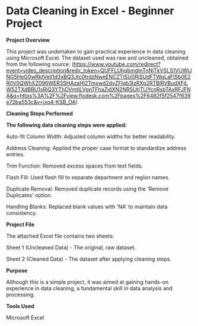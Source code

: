# Data Cleaning in Excel - Beginner Project

**Project Overview**

This project was undertaken to gain practical experience in data cleaning using Microsoft Excel. The dataset used was raw and uncleaned, obtained from the following source: (https://www.youtube.com/redirect?event=video_description&redir_token=QUFFLUhqbmdmTnNjTkVSLS1VUWlJNG5HeG0wRktVelI1d3xBQ3Jtc0trdzNweENCZTlSU0RjSUdFTWpLaFlSb0E2R0V0QWhXZ096WER3SHAzaHI2Tmxwd2dvZFlqb3lzRXg2RTBlRVBudXFjLW52TXdBRU1sRjQ3YThOVmtlLVpnTFhaZjdXN2NRSUtjTlJYcnRsbTAxRFJFNA&q=https%3A%2F%2Fview.flodesk.com%2Fpages%2F6482f5f2547f639e72ba553c&v=jxq4-KSB_OA)




**Cleaning Steps Performed**

**The following data cleaning steps were applied:**

Auto-fit Column Width: Adjusted column widths for better readability.

Address Cleaning: Applied the proper case format to standardize address entries.

Trim Function: Removed excess spaces from text fields.

Flash Fill: Used flash fill to separate department and region names.

Duplicate Removal: Removed duplicate records using the 'Remove Duplicates' option.

Handling Blanks: Replaced blank values with 'NA' to maintain data consistency.




**Project File**

The attached Excel file contains two sheets:

Sheet 1 (Uncleaned Data) - The original, raw dataset.

Sheet 2 (Cleaned Data) - The dataset after applying cleaning steps.



**Purpose**

Although this is a simple project, it was aimed at gaining hands-on experience in data cleaning, a fundamental skill in data analysis and processing.



**Tools Used**

Microsoft Excel
